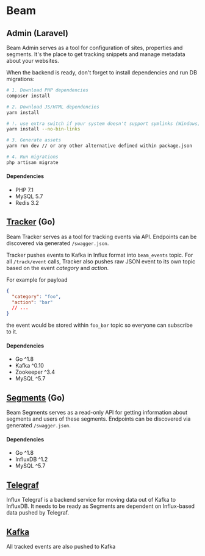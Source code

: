 # Beam

## Admin (Laravel)

Beam Admin serves as a tool for configuration of sites, properties and segments. It's the place to get tracking snippets
and manage metadata about your websites.

When the backend is ready, don't forget to install dependencies and run DB migrations:

```bash
# 1. Download PHP dependencies
composer install

# 2. Download JS/HTML dependencies
yarn install

# !. use extra switch if your system doesn't support symlinks (Windows; can be enabled)
yarn install --no-bin-links

# 3. Generate assets
yarn run dev // or any other alternative defined within package.json

# 4. Run migrations
php artisan migrate
```

#### Dependencies

- PHP 7.1
- MySQL 5.7
- Redis 3.2

## [Tracker](go/cmd/tracker) (Go)

Beam Tracker serves as a tool for tracking events via API. Endpoints can be discovered via generated `/swagger.json`.

Tracker pushes events to Kafka in Influx format into `beam_events` topic. For all `/track/event` calls, Tracker also
pushes raw JSON event to its own topic based on the event *category* and *action*.

For example for payload

```json
{
  "category": "foo",
  "action": "bar"
  // ...
}
```

the event would be stored within `foo_bar` topic so everyone can subscribe to it.

#### Dependencies

- Go ^1.8
- Kafka ^0.10
- Zookeeper ^3.4
- MySQL ^5.7
    
## [Segments](go/cmd/segments) (Go)

Beam Segments serves as a read-only API for getting information about segments and users of these segments.
Endpoints can be discovered via generated `/swagger.json`.

#### Dependencies

- Go ^1.8
- InfluxDB ^1.2
- MySQL ^5.7

## [Telegraf](../Docker/telegraf)

Influx Telegraf is a backend service for moving data out of Kafka to InfluxDB. It needs to be ready as Segments are
dependent on Influx-based data pushed by Telegraf.

## [Kafka](../Docker/kafka)

All tracked events are also pushed to Kafka 